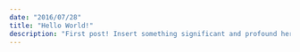 ```yaml
---
date: "2016/07/28"
title: "Hello World!"
description: "First post! Insert something significant and profound here."
---
```


